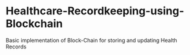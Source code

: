 # Healthcare-Recordkeeping-using-Blockchain
Basic implementation of Block-Chain for storing and updating Health Records
